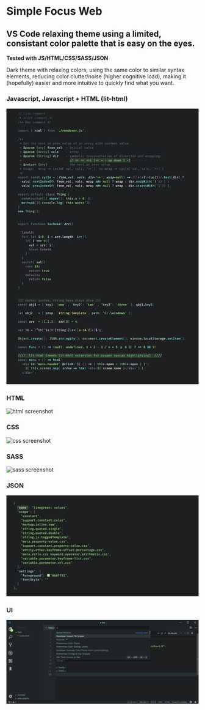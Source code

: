 
# Simple Focus Web

## VS Code relaxing theme using a limited, consistant color palette that is easy on the eyes.

**Tested with JS/HTML/CSS/SASS/JSON**

Dark theme with relaxing colors, using the same color to similar syntax elements, reducing color clutter/noise (higher cognitive load), making it (hopefully) easier and more intuitive to quickly find what you want.


### Javascript, Javascript + HTML (lit-html)

![js screenshot](./screenshots/preview-js.png)

### HTML

![html screenshot](./screenshots/preview-html2.png)

### CSS

![css screenshot](./screenshots/preview-css2.png)

### SASS

![sass screenshot](./screenshots/preview-sass2.png)

### JSON

![json screenshot](./screenshots/preview-json.png)

### UI

![json screenshot](./screenshots/preview-UI.png)